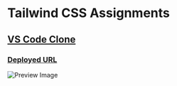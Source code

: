 # Tailwind CSS Assignments

## [VS Code Clone](./vscode-clone/)

### [Deployed URL](https://clone-vscode.netlify.app)

![Preview Image](./vscode-clone/preview.gif)
